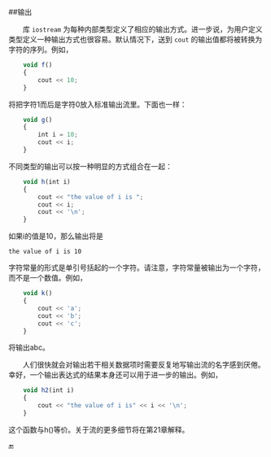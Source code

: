 ##输出

&emsp;&emsp;库 `iostream` 为每种内部类型定义了相应的输出方式。进一步说，为用户定义类型定义一种输出方式也很容易。默认情况下，送到 `cout` 的输出值都将被转换为字符的序列。例如，

```javascript
    void f()
    {
        cout << 10;
    }
```

将把字符1而后是字符0放入标准输出流里。下面也一样：

```javascript
    void g()
    {
        int i = 10;
        cout << i;
    }
```

不同类型的输出可以按一种明显的方式组合在一起：

```javascript
    void h(int i)
    {
        cout << "the value of i is ";
        cout << i;
        cout << '\n';
    }
```

如果i的值是10，那么输出将是

    the value of i is 10
    
字符常量的形式是单引号括起的一个字符。请注意，字符常量被输出为一个字符，而不是一个数值。例如，

```javascript
    void k()
    {
        cout << 'a';
        cout << 'b';
        cout << 'c';
    }
```

将输出abc。

&emsp;&emsp;人们很快就会对输出若干相关数据项时需要反复地写输出流的名字感到厌倦。幸好，一个输出表达式的结果本身还可以用于进一步的输出。例如，

```javascript
    void h2(int i)
    {
        cout << "the value of i is" << i << '\n';
    }
```

这个函数与h()等价。关于流的更多细节将在第21章解释。

🔚